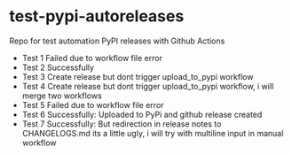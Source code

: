 # test-pypi-autoreleases
Repo for test automation PyPI releases with Github Actions

* Test 1 Failed due to workflow file error
* Test 2 Successfully
* Test 3 Create release but dont trigger upload_to_pypi workflow
* Test 4 Create release but dont trigger upload_to_pypi workflow, i will merge two workflows
* Test 5 Failed due to workflow file error
* Test 6 Successfully: Uploaded to PyPi and github release created
* Test 7 Successfully: But redirection in release notes to CHANGELOGS.md its a little ugly, i will try with multiline input in manual workflow
